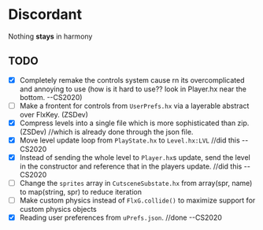 # Discordant

Nothing **stays** in harmony

## TODO

- [x] Completely remake the controls system cause rn its overcomplicated and annoying to use (how is it hard to use?? look in Player.hx near the bottom. --CS2020)
- [ ] Make a frontent for controls from `UserPrefs.hx` via a layerable abstract over FlxKey. (ZSDev)
- [x] Compress levels into a single file which is more sophisticated than zip. (ZSDev) //which is already done through the json file.
- [x] Move level update loop from `PlayState.hx` to `Level.hx:LVL` //did this --CS2020
- [x] Instead of sending the whole level to `Player.hx`s update, send the level in the constructor and reference that in the players update. //did this --CS2020
- [ ] Change the `sprites` array in `CutsceneSubstate.hx` from array(spr, name) to map(string, spr) to reduce iteration
- [ ] Make custom physics instead of `FlxG.collide()` to maximize support for custom physics objects
- [x] Reading user preferences from `uPrefs.json`. //done --CS2020
